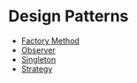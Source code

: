 # Design Patterns

* [Factory Method](https://refactoring.guru/design-patterns/factory-method)
* [Observer](https://refactoring.guru/design-patterns/observer)
* [Singleton](https://refactoring.guru/design-patterns/singleton)
* [Strategy](https://refactoring.guru/design-patterns/strategy)
